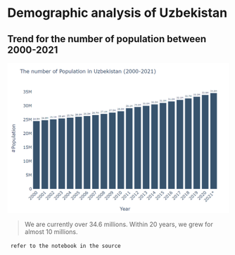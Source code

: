 # Demographic analysis of Uzbekistan

## Trend for the number of population between 2000-2021

![populationtrend](./Images/Population.png)

> We are currently over 34.6 millions. Within 20 years, we grew for almost 10 millions. 

<code> refer to the notebook in the source  </code>